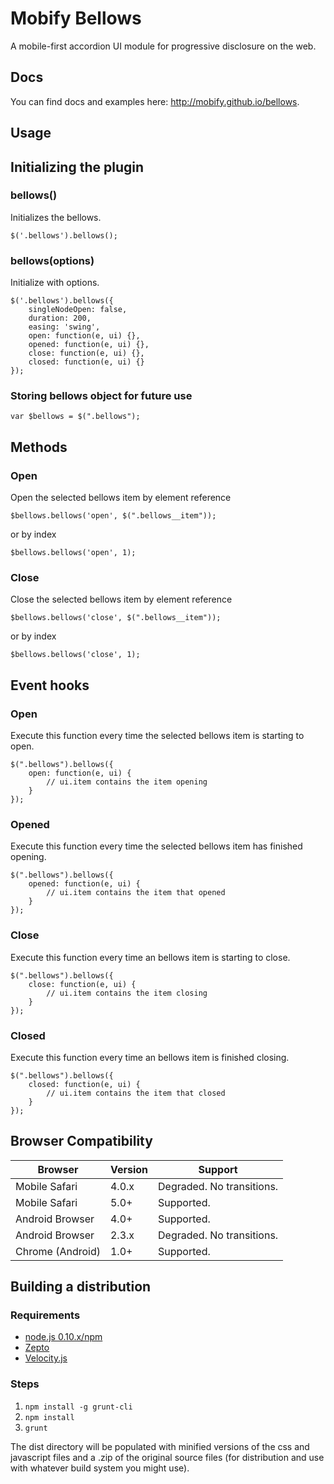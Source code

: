 # Mobify Bellows

A mobile-first accordion UI module for progressive disclosure on the web.

## Docs

You can find docs and examples here: http://mobify.github.io/bellows.

## Usage


## Initializing the plugin

### bellows()

Initializes the bellows.

    $('.bellows').bellows();

### bellows(options)

Initialize with options.

    $('.bellows').bellows({
        singleNodeOpen: false,
        duration: 200,
        easing: 'swing',
        open: function(e, ui) {},
        opened: function(e, ui) {},
        close: function(e, ui) {},
        closed: function(e, ui) {}
    });

### Storing bellows object for future use

    var $bellows = $(".bellows");
    
## Methods


### Open

Open the selected bellows item by element reference

    $bellows.bellows('open', $(".bellows__item"));

or by index

    $bellows.bellows('open', 1);


### Close
    
Close the selected bellows item by element reference

    $bellows.bellows('close', $(".bellows__item"));

or by index

    $bellows.bellows('close', 1);
    

## Event hooks

### Open

Execute this function every time the selected bellows item is starting to open.

    $(".bellows").bellows({
        open: function(e, ui) { 
			// ui.item contains the item opening
		}
    });


### Opened

Execute this function every time the selected bellows item has finished opening.

    $(".bellows").bellows({
        opened: function(e, ui) { 
			// ui.item contains the item that opened
		}
    });

### Close

Execute this function every time an bellows item is starting to close.
    
    $(".bellows").bellows({
        close: function(e, ui) { 
			// ui.item contains the item closing
		}
    });
    
    
### Closed

Execute this function every time an bellows item is finished closing.
    
    $(".bellows").bellows({
        closed: function(e, ui) { 
			// ui.item contains the item that closed
		}
    });


## Browser Compatibility


| Browser           | Version | Support                    |
|-------------------|---------|----------------------------|
| Mobile Safari     | 4.0.x   | Degraded. No transitions.  |
| Mobile Safari     | 5.0+    | Supported.                  |
| Android Browser   | 4.0+    | Supported.                  |
| Android Browser   | 2.3.x   | Degraded. No transitions.  |
| Chrome (Android)  | 1.0+    | Supported.                  |


## Building a distribution

### Requirements
* [node.js 0.10.x/npm](http://nodejs.org/download/)
* [Zepto](http://zeptojs.com/)
* [Velocity.js](http://julian.com/research/velocity/)

### Steps
1. `npm install -g grunt-cli`
2. `npm install`
3. `grunt`

The dist directory will be populated with minified versions of the css and 
javascript files and a .zip of the original source files (for distribution and
use with whatever build system you might use).

